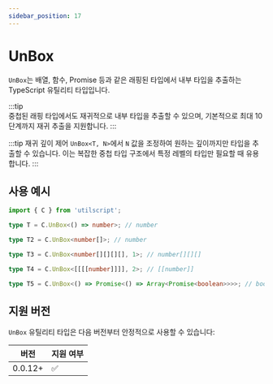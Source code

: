 ```yaml
---
sidebar_position: 17
---
```


# UnBox

`UnBox`는 배열, 함수, Promise 등과 같은 래핑된 타입에서 내부 타입을 추출하는 TypeScript 유틸리티 타입입니다.

:::tip  
중첩된 래핑 타입에서도 재귀적으로 내부 타입을 추출할 수 있으며, 기본적으로 최대 10단계까지 재귀 추출을 지원합니다.
:::

:::tip 재귀 깊이 제어
`UnBox<T, N>`에서 `N` 값을 조정하여 원하는 깊이까지만 타입을 추출할 수 있습니다. 이는 복잡한 중첩 타입 구조에서 특정 레벨의 타입만 필요할 때 유용합니다.
:::

## 사용 예시

```ts
import { C } from 'utilscript';

type T = C.UnBox<() => number>; // number

type T2 = C.UnBox<number[]>; // number

type T3 = C.UnBox<number[][][][], 1>; // number[][][]

type T4 = C.UnBox<[[[[number]]]], 2>; // [[number]]

type T5 = C.UnBox<() => Promise<() => Array<Promise<boolean>>>>; // boolean
```

## 지원 버전

`UnBox` 유틸리티 타입은 다음 버전부터 안정적으로 사용할 수 있습니다:

| 버전    | 지원 여부 |
| ------- | --------- |
| 0.0.12+ | ✅        |
